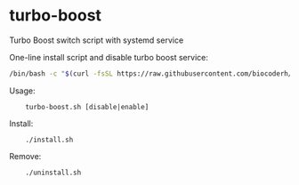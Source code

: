 # turbo-boost
Turbo Boost switch script with systemd service

One-line install script and disable turbo boost service:
```bash
/bin/bash -c "$(curl -fsSL https://raw.githubusercontent.com/biocoderh/turbo-boost/main/deploy.sh)"
```

Usage:
```
	turbo-boost.sh [disable|enable]
```

Install:
```
    ./install.sh
```
Remove:
```
    ./uninstall.sh
```
